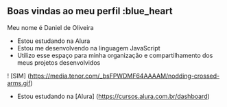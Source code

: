 ## Boas vindas ao meu perfil :blue_heart

 Meu nome é Daniel de Oliveira

- Estou estudando na Alura
- Estou me desenvolvendo na linguagem JavaScript
- Utilizo esse espaço para minha organização e compartilhamento dos meus projetos desenvolvidos

 ! [SIM] (https://media.tenor.com/_bsFPWDMF64AAAAM/nodding-crossed-arms.gif)
- Estou estudando na [Alura] (https://cursos.alura.com.br/dashboard)
